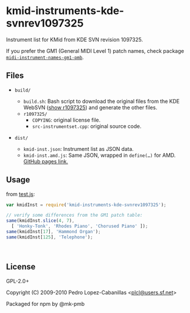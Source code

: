 ﻿
<!--#echo json="package.json" key="name" underline="=" -->
kmid-instruments-kde-svnrev1097325
==================================
<!--/#echo -->

<!--#echo json="package.json" key="description" -->
Instrument list for KMid from KDE SVN revision 1097325.
<!--/#echo -->

If you prefer the GM1 (General MIDI Level 1) patch names,
check package [`midi-instrument-names-gm1-pmb`][gm1-pkg].

  [gm1-pkg]: https://www.npmjs.com/package/midi-instrument-names-gm1-pmb


Files
-----

* `build/`
  * `build.sh`: Bash script to download the original files from the KDE
    WebSVN ([show r1097325][websvn-rev]) and generate the other files.
  * `r1097325/`
    * `COPYING`: original license file.
    * `src-instrumentset.cpp`: original source code.
* `dist/`
  * `kmid-inst.json`: Instrument list as JSON data.
  * `kmid-inst.amd.js`: Same JSON, wrapped in `define(…)` for AMD.
    [GitHub pages link.][ghp-amd]

  [websvn-rev]: https://websvn.kde.org/?view=revision&revision=1097325
  [ghp-amd]: https://mk-pmb.github.io/kmid-instruments-kde-svnrev1097325/dist/kmid-inst.amd.js



Usage
-----

from [test.js](test.js):

<!--#include file="test.js" start="  //#u" stop="  //#r"
  outdent="  " code="javascript" -->
<!--#verbatim lncnt="9" -->
```javascript
var kmidInst = require('kmid-instruments-kde-svnrev1097325');

// verify some differences from the GM1 patch table:
same(kmidInst.slice(4, 7),
  [ 'Honky-Tonk', 'Rhodes Piano', 'Chorused Piano' ]);
same(kmidInst[17], 'Hammond Organ');
same(kmidInst[125], 'Telephone');
```
<!--/include-->



<!--#toc stop="scan" -->



&nbsp;


License
-------
<!--#echo json="package.json" key=".license" -->
GPL-2.0+
<!--/#echo -->
<!--#echo json="dist/kmid-inst.json" key=".0.orig_author" -->
Copyright (C) 2009-2010 Pedro Lopez-Cabanillas &lt;plcl@users.sf.net&gt;
<!--/#echo -->
Packaged for npm by @mk-pmb
